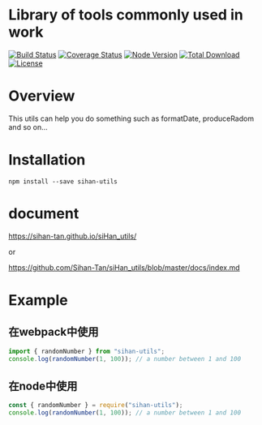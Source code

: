 # Library of tools commonly used in work

[![Build Status](https://travis-ci.org/Sihan-Tan/siHan_utils.svg?branch=master)](https://travis-ci.org/github/Sihan-Tan/siHan_utils)
[![Coverage Status](https://coveralls.io/repos/github/Sihan-Tan/siHan_utils/badge.svg)](https://coveralls.io/github/Sihan-Tan/siHan_utils)
[![Node Version](https://img.shields.io/node/v/sihan-utils)](https://img.shields.io/node/v/sihan-utils)
[![Total Download](https://img.shields.io/npm/dt/sihan-utils)](https://npmcharts.com/compare/sihan-utils)
[![License](https://img.shields.io/badge/license-MIT-brightgreen.svg)](https://github.com/Sihan-Tan/siHan_utils/blob/master/LICENSE)

# Overview

This utils can help you do something such as formatDate, produceRadom and so on...

# Installation

`npm install --save sihan-utils`

# document

https://sihan-tan.github.io/siHan_utils/

or

https://github.com/Sihan-Tan/siHan_utils/blob/master/docs/index.md

# Example

## 在webpack中使用
```javascript
import { randomNumber } from "sihan-utils";
console.log(randomNumber(1, 100)); // a number between 1 and 100
```
## 在node中使用
```javascript
const { randomNumber } = require("sihan-utils");
console.log(randomNumber(1, 100)); // a number between 1 and 100
```